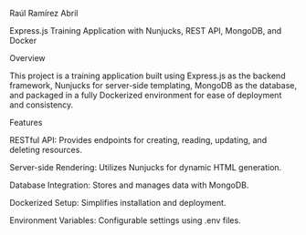 Raúl Ramírez Abril

Express.js Training Application with Nunjucks, REST API, MongoDB, and Docker

Overview

This project is a training application built using Express.js as the backend framework, Nunjucks for server-side templating, MongoDB as the database, and packaged in a fully Dockerized environment for ease of deployment and consistency.

Features

RESTful API: Provides endpoints for creating, reading, updating, and deleting resources.

Server-side Rendering: Utilizes Nunjucks for dynamic HTML generation.

Database Integration: Stores and manages data with MongoDB.

Dockerized Setup: Simplifies installation and deployment.

Environment Variables: Configurable settings using .env files.
